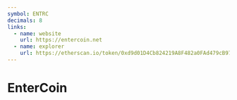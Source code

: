 ```yaml
---
symbol: ENTRC
decimals: 8
links:
  - name: website
    url: https://entercoin.net
  - name: explorer
    url: https://etherscan.io/token/0xd9d01D4Cb824219A8F482a0FAd479cB971Fd0628
---
```


# EnterCoin
